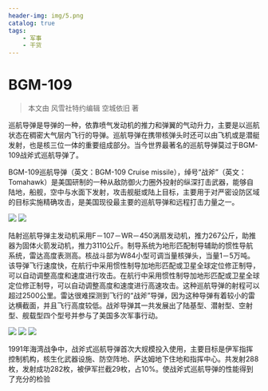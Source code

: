 ```yaml
---
header-img: img/5.png
catalog: true
tags:
    - 军事
    - 干货
---
```

# BGM-109

> 本文由 风雪社特约编辑 空城依旧 著

巡航导弹是导弹的一种，依靠喷气发动机的推力和弹翼的气动升力，主要是以巡航状态在稠密大气层内飞行的导弹。巡航导弹在携带核弹头时还可以由飞机或是潜艇发射，也是核三位一体的重要组成部分。当今世界最著名的巡航导弹莫过于BGM-109战斧式巡航导弹了。

BGM-109巡航导弹（英文：BGM-109 Cruise missile），绰号“战斧”（英文：Tomahawk）是美国研制的一种从敌防御火力圈外投射的纵深打击武器，能够自陆地，船舰，空中与水面下发射，攻击舰艇或陆上目标，主要用于对严密设防区域的目标实施精确攻击，是美国现役最主要的巡航导弹和远程打击力量之一。

![](https://s1.ax1x.com/2018/02/16/9Yq5Ax.png)
![](https://s1.ax1x.com/2018/02/16/9YqIN6.png)

陆射巡航导弹主发动机采用F－107－WR－450涡扇发动机，推力267公斤，助推器为固体火箭发动机，推力3110公斤。制导系统为地形匹配制导辅助的惯性导航系统，雷达高度表测高。核战斗部为W84小型可调当量核弹头，当量1－5万吨。
该导弹飞行速度快，在航行中采用惯性制导加地形匹配或卫星全球定位修正制导，可以自动调整高度和速度进行攻击。在航行中采用惯性制导加地形匹配或卫星全球定位修正制导，可以自动调整高度和速度进行高速攻击。这种巡航导弹的射程可以超过2500公里。雷达很难探测到飞行的“战斧”导弹，因为这种导弹有着较小的雷达横截面，并且飞行高度较低。战斧导弹其一共发展出了陆基型、潜射型、空射型、舰载型四个型号并参与了美国多次军事行动。

![](https://s1.ax1x.com/2018/02/16/9Yqo4K.png)
![](https://s1.ax1x.com/2018/02/16/9YqhH1.png)
![](https://s1.ax1x.com/2018/02/16/9YqfBR.png)

1991年海湾战争中，战斧式巡航导弹首次大规模投入使用，主要目标是伊军指挥控制机构，核生化武器设施、防空阵地、萨达姆地下住地和指挥中心。共发射288枚，发射成功282枚，被伊军拦截29枚，占10%。使战斧式巡航导弹的性能得到了充分的检验
